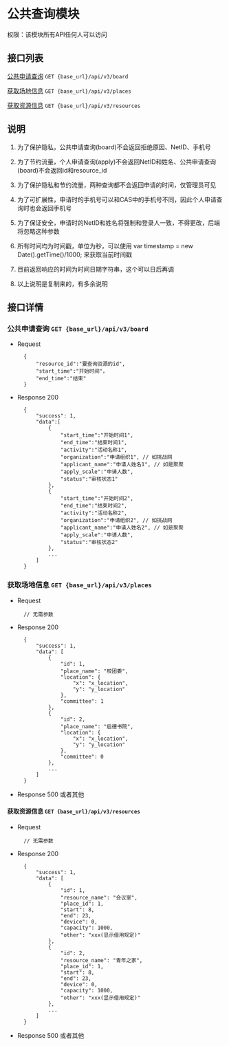 # 公共查询模块

权限：该模块所有API任何人可以访问

## 接口列表

[公共申请查询](#get_board) `GET {base_url}/api/v3/board`

[获取场地信息](#get_places) `GET {base_url}/api/v3/places`

[获取资源信息](#get_resources) `GET {base_url}/api/v3/resources`

## 说明

1. 为了保护隐私，公共申请查询(board)不会返回拒绝原因、NetID、手机号

2. 为了节约流量，个人申请查询(apply)不会返回NetID和姓名、公共申请查询(board)不会返回id和resource_id

3. 为了保护隐私和节约流量，两种查询都不会返回申请的时间，仅管理员可见

4. 为了可扩展性，申请时的手机号可以和CAS中的手机号不同，因此个人申请查询时也会返回手机号

5. 为了保证安全，申请时的NetID和姓名将强制和登录人一致，不得更改，后端将忽略这种参数

6. 所有时间均为时间戳，单位为秒，可以使用 var timestamp = new Date().getTime()/1000; 来获取当前时间戳

7. 目前返回响应的时间为时间日期字符串，这个可以日后再调

8. 以上说明是复制来的，有多余说明

## 接口详情

<a name="get_board"></a>

### 公共申请查询 `GET {base_url}/api/v3/board`

+ Request

        {
            "resource_id":"要查询资源的id",
            "start_time":"开始时间"，
            "end_time":"结束"
        }

+ Response 200

        {
            "success": 1,
            "data":[
                {
                    "start_time":"开始时间1",
                    "end_time":"结束时间1",
                    "activity":"活动名称1",
                    "organization":"申请组织1", // 如挑战网
                    "applicant_name":"申请人姓名1", // 如是聚聚
                    "apply_scale":"申请人数",
                    "status":"审核状态1"
                },
                {
                    "start_time":"开始时间2",
                    "end_time":"结束时间2",
                    "activity":"活动名称2",
                    "organization":"申请组织2", // 如挑战网
                    "applicant_name":"申请人姓名2", // 如是聚聚
                    "apply_scale":"申请人数",
                    "status":"审核状态2"
                },
                ...
            ]
        }

<a name="get_places"></a>

### 获取场地信息 `GET {base_url}/api/v3/places`

+ Request

        // 无需参数

+ Response 200

        {
            "success": 1,
            "data": [
                {
                    "id": 1, 
                    "place_name": "校团委", 
                    "location": {
                        "x": "x_location", 
                        "y": "y_location"
                    }, 
                    "committee": 1
                }, 
                {
                    "id": 2, 
                    "place_name": "启德书院", 
                    "location": {
                        "x": "x_location", 
                        "y": "y_location"
                    }, 
                    "committee": 0
                }, 
                ...
            ]
        }

+ Response 500 或者其他

<a name="get_resources"></a>

#### 获取资源信息 `GET {base_url}/api/v3/resources`

+ Request

        // 无需参数

+ Response 200

        {
            "success": 1,
            "data": [
                {
                    "id": 1, 
                    "resource_name": "会议室", 
                    "place_id": 1, 
                    "start": 8, 
                    "end": 23, 
                    "device": 0, 
                    "capacity": 1000, 
                    "other": "xxx(显示借用规定)"
                }, 
                {
                    "id": 2, 
                    "resource_name": "青年之家", 
                    "place_id": 1, 
                    "start": 8, 
                    "end": 23, 
                    "device": 0, 
                    "capacity": 1000, 
                    "other": "xxx(显示借用规定)"
                }, 
                ...
            ]
        }

+ Response 500 或者其他
